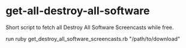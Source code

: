 # get-all-destroy-all-software
Short script to fetch all Destroy All Software Screencasts while free.

run
ruby  get_destroy_all_software_screencasts.rb "/path/to/download"
